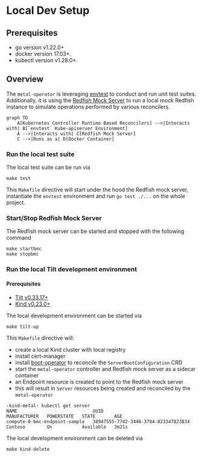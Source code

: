 # Local Dev Setup

## Prerequisites

- go version v1.22.0+
- docker version 17.03+.
- kubectl version v1.28.0+.

## Overview

The `metal-operator` is leveraging [envtest](https://book.kubebuilder.io/reference/envtest.html) to conduct and run
unit test suites. Additionally, it is using the [Redfish Mock Server](https://github.com/DMTF/Redfish-Mockup-Server) to
run a local mock Redfish instance to simulate operations performed by various reconcilers.

```mermaid
graph TD
    A[Kubernetes Controller Runtime Based Reconcilers] -->|Interacts with| B[`envtest` Kube-apiserver Environment]
    A -->|Interacts with| C[Redfish Mock Server]
    C -->|Runs as a| D[Docker Container]
```

### Run the local test suite

The local test suite can be run via 

```shell
make test
```

This `Makefile` directive will start under the hood the Redfish mock server, instantiate the `envtest` environment
and run `go test ./...` on the whole project.

### Start/Stop Redfish Mock Server

The Redfish mock server can be started and stopped with the following command

```shell
make startbmc
make stopbmc
```

### Run the local Tilt development environment

#### Prerequisites

- [Tilt v0.33.17+](https://docs.tilt.dev/install.html)
- [Kind v0.23.0+](https://kind.sigs.k8s.io/docs/user/quick-start/)

The local development environment can be started via

```shell
make tilt-up
```

This `Makefile` directive will:
- create a local Kind cluster with local registry
- install cert-manager
- install [boot-operator](https://github.com/ironcore-dev/boot-operator) to reconcile the `ServerBootConfiguration` CRD
- start the `metal-operator` controller and Redfish mock server as a sidecar container
- an Endpoint resource is created to point to the Redfish mock server
- this will result in `Server` resources being created and reconciled by the `metal-operator`

```shell
‹kind-metal› kubectl get server
NAME                            UUID                                   MANUFACTURER   POWERSTATE   STATE       AGE
compute-0-bmc-endpoint-sample   38947555-7742-3448-3784-823347823834   Contoso        On           Available   3m21s
```

The local development environment can be deleted via

```shell
make kind-delete
```
